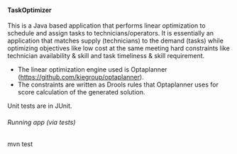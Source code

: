 #### TaskOptimizer

This is a Java based application that performs linear optimization to schedule and assign tasks to technicians/operators. 
It is essentially an application that matches supply (technicians) to the demand (tasks) while optimizing objectives 
like low cost at the same meeting hard constraints like technician availability & skill and task timeliness & skill 
requirement.

- The linear optimization engine used is Optaplanner (https://github.com/kiegroup/optaplanner).
- The constraints are written as Drools rules that Optaplanner uses for score calculation of the generated solution.

Unit tests are in JUnit.

###### Running app (via tests)
mvn test

